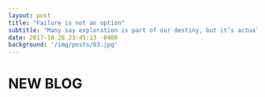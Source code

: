 ```yaml
---
layout: post
title: "Failure is not an option"
subtitle: "Many say exploration is part of our destiny, but it’s actually our duty to future generations."
date: 2017-10-28 23:45:13 -0400
background: '/img/posts/03.jpg'
---
```

# NEW BLOG